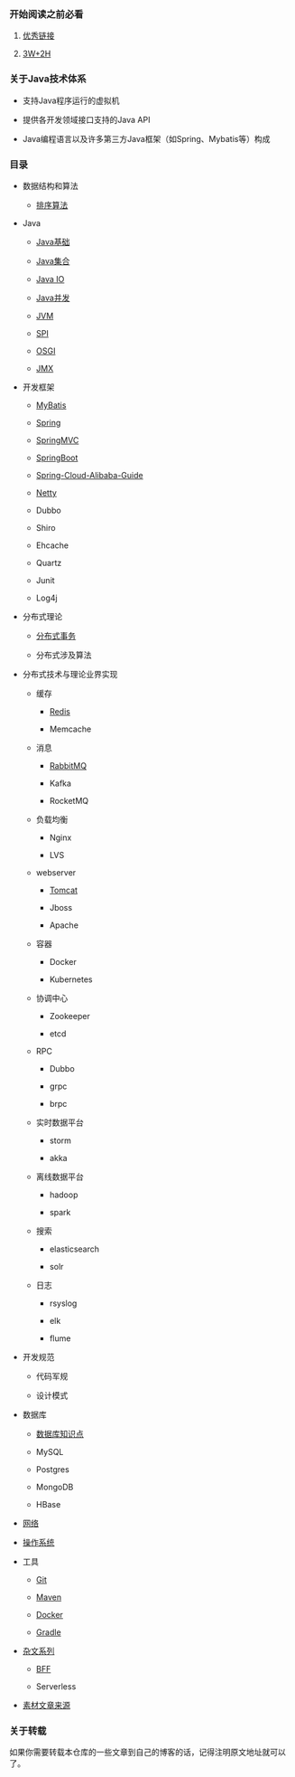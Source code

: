 ### 开始阅读之前必看

1. <a href="https://github.com/DemoTransfer/JavaGuide/blob/master/contents/Good-Link.md">优秀链接</a>

2. <a href="https://github.com/DemoTransfer/JavaGuide/blob/master/java/interview/%E5%86%99%E5%9C%A8%E5%89%8D%E9%9D%A2.md">3W+2H</a>

### 关于Java技术体系

* 支持Java程序运行的虚拟机

* 提供各开发领域接口支持的Java API

* Java编程语言以及许多第三方Java框架（如Spring、Mybatis等）构成

### 目录

* 数据结构和算法

    * <a href="https://github.com/DemoTransfer/LearningRecord/tree/master/sort">排序算法</a>

* Java

    * <a href="https://github.com/DemoTransfer/MUYI/blob/master/contents/Java-basic.md">Java基础</a>
    
    * <a href="https://github.com/DemoTransfer/JavaGuide/blob/master/contents/Java-collections.md">Java集合</a>
   
    * <a href="https://github.com/DemoTransfer/JavaGuide/blob/master/contents/Java-IO.md">Java IO</a>
    
    * <a href="https://github.com/DemoTransfer/JavaGuide/blob/master/contents/Java-concurrent.md">Java并发</a>
    
    * <a href="https://github.com/DemoTransfer/JavaGuide/blob/master/contents/JVM.md">JVM</a>
   
    * <a href="https://github.com/DemoTransfer/Java-Guide/tree/master/java/SPI">SPI</a>
    
    * <a href="https://github.com/DemoTransfer/MUYI/tree/master/contents">OSGI</a>

    * <a href="https://github.com/DemoTransfer/MUYI/blob/master/contents/JMX.md">JMX</a>
  
* 开发框架

    * <a href="https://github.com/DemoTransfer/MUYI/blob/master/contents/Mybatis.md">MyBatis</a>

    * <a href="https://github.com/DemoTransfer/JavaGuide/blob/master/contents/Spring.md">Spring</a>

    * <a href="https://github.com/DemoTransfer/MUYI/blob/master/contents/Spring%20MVC.md">SpringMVC</a>

    * <a href="https://github.com/DemoTransfer/MUYI/blob/master/contents/SpringBoot.md">SpringBoot</a>
    
    * <a href="https://github.com/DemoTransfer/Spring-Cloud-Alibaba-Guide">Spring-Cloud-Alibaba-Guide</a>
    
    * <a href="https://github.com/DemoTransfer/MUYI/blob/master/contents/Netty.md">Netty</a>
    
    * Dubbo
    
    * Shiro
    
    * Ehcache
    
    * Quartz
    
    * Junit
    
    * Log4j

* 分布式理论

   * <a href="https://github.com/DemoTransfer/MUYI/blob/master/contents/distributed-transaction.md">分布式事务</a>
   
   * 分布式涉及算法

* 分布式技术与理论业界实现
   
   * 缓存
   
      * <a href="https://github.com/DemoTransfer/Redis-Guide">Redis</a>
      
      * Memcache
   
   * 消息
  
      * <a href="https://github.com/DemoTransfer/RabbitMQ-Guide">RabbitMQ</a>
      
      * Kafka
      
      * RocketMQ
      
   * 负载均衡
   
      * Nginx
      
      * LVS
   
   * webserver
   
      * <a href="https://github.com/DemoTransfer/Java-Guide/tree/master/java/web%20server/tomcat">Tomcat</a>
      
      * Jboss
      
      * Apache
    
   * 容器
   
      * Docker
      
      * Kubernetes
      
   * 协调中心
   
      * Zookeeper
      
      * etcd
      
   * RPC
   
      * Dubbo
      
      * grpc
      
      * brpc
      
   * 实时数据平台
   
      * storm
      
      * akka
      
   * 离线数据平台
   
      * hadoop
      
      * spark
      
   * 搜索
   
      * elasticsearch
      
      * solr
      
   * 日志
   
      * rsyslog
      
      * elk
      
      * flume
    
* 开发规范
 
   * 代码军规
   
   * 设计模式

* 数据库

   * <a href="https://github.com/DemoTransfer/MUYI/blob/master/contents/Database.md">数据库知识点</a>

   * MySQL
   
   * Postgres
   
   * MongoDB
   
   * HBase
   
* <a href="https://github.com/DemoTransfer/Java-Guide/blob/master/contents/Network.md">网络</a>

* <a href="https://github.com/DemoTransfer/LearningRecord/tree/master/linux/%E9%97%AE%E9%A2%98%E6%8E%92%E6%9F%A5%E8%B5%B7%E6%89%8B%E5%BC%8F%E5%91%BD%E4%BB%A4">操作系统</a>

* 工具

   * <a href="">Git</a>

   * <a href="">Maven</a>
   
   * <a href="">Docker</a>
   
   * <a href="">Gradle</a>

* <a href="https://github.com/DemoTransfer/LearningRecord/blob/master/docs/outside-reading/%E7%9E%8E%E7%9C%8B%E7%B3%BB%E5%88%97.md">杂文系列</a>

   * <a href="https://github.com/DemoTransfer/Java-Guide/tree/master/docs/BFF">BFF</a>

   * Serverless

* <a href="https://github.com/DemoTransfer/JavaGuide/new/master/contents">素材文章来源</a>

### 关于转载

如果你需要转载本仓库的一些文章到自己的博客的话，记得注明原文地址就可以了。
